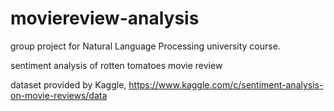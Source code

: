 # moviereview-analysis
group project for Natural Language Processing university course.

sentiment analysis of rotten tomatoes movie review

dataset provided by Kaggle, https://www.kaggle.com/c/sentiment-analysis-on-movie-reviews/data
